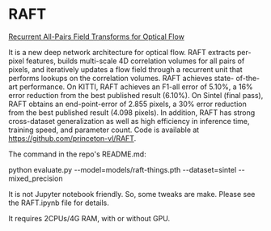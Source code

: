 # RAFT

[Recurrent All-Pairs Field Transforms for Optical Flow](https://arxiv.org/pdf/2003.12039.pdf)

It is a new deep network architecture for optical flow. RAFT extracts per-pixel features, builds multi-scale 4D correlation volumes for all pairs
of pixels, and iteratively updates a flow field through a recurrent unit that performs lookups on the correlation volumes. RAFT achieves state-
of-the-art performance. On KITTI, RAFT achieves an F1-all error of 5.10%, a 16% error reduction from the best published result (6.10%).
On Sintel (final pass), RAFT obtains an end-point-error of 2.855 pixels, a 30% error reduction from the best published result (4.098 pixels). In
addition, RAFT has strong cross-dataset generalization as well as high efficiency in inference time, training speed, and parameter count. Code
is available at https://github.com/princeton-vl/RAFT.

The command in the repo's README.md:

python evaluate.py --model=models/raft-things.pth --dataset=sintel --mixed_precision

It is not Jupyter notebook friendly. So, some tweaks are make. Please see the RAFT.ipynb file for details.

It requires 2CPUs/4G RAM, with or without GPU.
